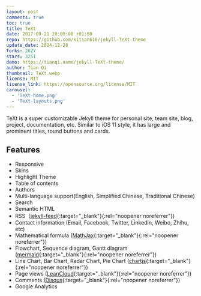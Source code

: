 ```yaml
---
layout: post
comments: true
toc: true
title: TeXt
date: 2017-09-21 20:00:00 +01:00
repo: https://github.com/kitian616/jekyll-TeXt-theme
update_date: 2024-12-28
forks: 2627
stars: 3251
demo: https://tianqi.name/jekyll-TeXt-theme/
author: Tian Qi
thumbnail: TeXt.webp
license: MIT
license_link: https://opensource.org/license/MIT
carousel:
  - 'TeXt-home.png'
  - 'TeXt-layouts.png'
---
```


TeXt is a super customizable Jekyll theme for personal site, team site, blog, project, documentation, etc. Similar to iOS 11 style, it has large and prominent titles, round buttons and cards.

## Features

* Responsive
* Skins
* Highlight Theme
* Table of contents
* Authors
* Multi-language support(English, Simplified Chinese, Traditional Chinese)
* Search
* Semantic HTML
* RSS（[jekyll-feed](https://github.com/jekyll/jekyll-feed){:target="_blank"}{:rel="noopener noreferrer"})
* Contact information (Email, Facebook, Twitter, Linkedin, Weibo, Zhihu, etc)
* Mathematical formula ([MathJax](https://www.mathjax.org/){:target="_blank"}{:rel="noopener noreferrer"})
* Flowchart, Sequence diagram, Gantt diagram ([mermaid](https://mermaidjs.github.io/){:target="_blank"}{:rel="noopener noreferrer"})
* Line Chart, Bar Chart, Radar Chart, Pie Chart ([chartjs](https://www.chartjs.org/){:target="_blank"}{:rel="noopener noreferrer"})
* Page views ([LeanCloud](https://leancloud.cn/){:target="_blank"}{:rel="noopener noreferrer"})
* Comments ([Disqus](https://disqus.com/){:target="_blank"}{:rel="noopener noreferrer"})
* Google Analytics
